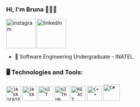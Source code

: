 ### Hi, I'm Bruna 👩🏻‍💻

<div dsplay="inline-block">
 <a href="https://www.instagram.com/bruna.magalhaessss/">
    <img align="left" width="80px" src="https://i.ibb.co/qkGSp1D/instagram.png" alt="instagram" style="vertical-align:top;">
  </a> 
  <a href="https://www.linkedin.com/in/brunamagalhaess">
    <img width="80px" src="https://i.ibb.co/RyZx12b/linkedin.png" alt="linkedin" style="vertical-align:top;">
  </a>
</div>

<p></p>

- 🔭 Software Engineering Undergraduate - INATEL.
  
<p></p>

### 🖥️ Technologies and Tools: 
<code><img width="40px" src="https://cdn.jsdelivr.net/gh/devicons/devicon/icons/javascript/javascript-original.svg" title = "JAVASCRIPT"/></code>
<code><img width="40px" src="https://cdn.jsdelivr.net/gh/devicons/devicon/icons/java/java-original.svg" title = "JAVA"/></code>
<code><img width="40px" src="https://cdn.jsdelivr.net/gh/devicons/devicon/icons/git/git-original.svg" title = "GIT"/></code>
<code><img width="40px" src="https://cdn.jsdelivr.net/gh/devicons/devicon/icons/github/github-original.svg" title = "GITHUB"/></code>
<code><img width="40px" src="https://rawgit.com/gorangajic/react-icons/master/react-icons.svg" title = "REACT"/></code>
<code><img width="40px" src="https://raw.githubusercontent.com/isocpp/logos/master/cpp_logo.png" title = "C++"/></code>
<code><img width="45px" src="https://cdn.jsdelivr.net/gh/devicons/devicon/icons/csharp/csharp-original.svg" title = "C#"/></code>
